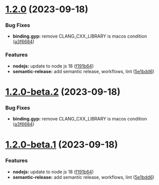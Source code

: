 # [1.2.0](https://github.com/kuzzleio/boost-geospatial-index/compare/v1.1.2...v1.2.0) (2023-09-18)


### Bug Fixes

* **binding.gyp:** remove CLANG_CXX_LIBRARY is macos condition ([a3f6684](https://github.com/kuzzleio/boost-geospatial-index/commit/a3f6684f43b1cd823b2d86300d846d55f71cffe3))


### Features

* **nodejs:** update to node js 18 ([f191b64](https://github.com/kuzzleio/boost-geospatial-index/commit/f191b64165b943e991412cfa1be8015beb0b1614))
* **semantic-release:** add semantic release, workflows, lint ([5e1bdd6](https://github.com/kuzzleio/boost-geospatial-index/commit/5e1bdd6d7ac5b8059834c587013cedb4e3cf3956))

# [1.2.0-beta.2](https://github.com/kuzzleio/boost-geospatial-index/compare/v1.2.0-beta.1...v1.2.0-beta.2) (2023-09-18)


### Bug Fixes

* **binding.gyp:** remove CLANG_CXX_LIBRARY is macos condition ([a3f6684](https://github.com/kuzzleio/boost-geospatial-index/commit/a3f6684f43b1cd823b2d86300d846d55f71cffe3))

# [1.2.0-beta.1](https://github.com/kuzzleio/boost-geospatial-index/compare/v1.1.2...v1.2.0-beta.1) (2023-09-18)


### Features

* **nodejs:** update to node js 18 ([f191b64](https://github.com/kuzzleio/boost-geospatial-index/commit/f191b64165b943e991412cfa1be8015beb0b1614))
* **semantic-release:** add semantic release, workflows, lint ([5e1bdd6](https://github.com/kuzzleio/boost-geospatial-index/commit/5e1bdd6d7ac5b8059834c587013cedb4e3cf3956))
